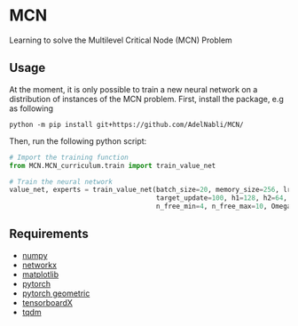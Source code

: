# MCN
Learning to solve the Multilevel Critical Node (MCN) Problem

## Usage
At the moment, it is only possible to train a new neural network on a distribution of instances of the MCN problem.
First, install the package, e.g as following
```
python -m pip install git+https://github.com/AdelNabli/MCN/
```
Then, run the following python script:
```python
# Import the training function
from MCN.MCN_curriculum.train import train_value_net

# Train the neural network
value_net, experts = train_value_net(batch_size=20, memory_size=256, lr=1e-3, betas=(0.8,0.9), E=100000,
                                     target_update=100, h1=128, h2=64, n_heads=3, alpha=0.1, tolerance=0.2,
                                     n_free_min=4, n_free_max=10, Omega_max=2, Phi_max=2, Lambda_max=2)
```

## Requirements
* [numpy](https://numpy.org/)
* [networkx](https://networkx.github.io/)
* [matplotlib](https://matplotlib.org/)
* [pytorch](https://pytorch.org/)
* [pytorch geometric](https://pytorch-geometric.readthedocs.io/en/latest/)
* [tensorboardX](https://tensorboardx.readthedocs.io/en/latest/index.html)
* [tqdm](https://tqdm.github.io/)

